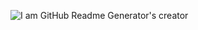 
![I am GitHub Readme Generator's creator](https://media-exp1.licdn.com/dms/image/C4E22AQFqVJbS93Z4zg/feedshare-shrink_2048_1536/0/1668611392617?e=1671667200&v=beta&t=-fiChkLCwyunoH_m7-jQgGgyDhC4DUJcH45SM86A89k)





